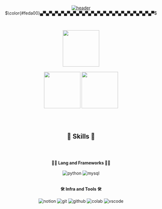 <div align=center>
<br><br><br>
  
[![header](https://capsule-render.vercel.app/api?type=transparent&color=auto&height=110&text=Eunhye%27s+Github&fontSize=50&fontColor=8a67ab&fontAlign=50&fontAlignY=50&desc=Welcome+%3A%29&descSize=20&descAlign=50&descAlignY=75)](https://capsule-render.vercel.app/api?type=transparent&height=100&color=gradient&text=Eunhye's%20GitHub&reversal=false&section=header&desc=welcome%20!&descAlignY=80&fontSize=50&fontAlignY=50&animation=twinkling&stroke=feda00&strokeWidth=2&fontColor=feda00&descSize=20)  
$\color{#feda00}▄▀▄▀▄▀▄▀▄▀▄▀▄▀▄▀▄▀▄▀▄▀▄▀▄▀▄▀▄▀▄▀▄▀▄▀▄▀$<br><br><br>
<p>
    <img height="120em" src="http://mazassumnida.wtf/api/v2/generate_badge?boj=eunhyea"><br><br>
    <img height="120em" src="https://github-readme-stats.vercel.app/api?username=eunhyea&show_icons=true&theme=buefy">   
    <img height="120em" src="https://github-readme-stats.vercel.app/api/top-langs/?username=rhrjsdn3853&layout=compact">  
  </p>

  <br>
  <br>
  
  ## 🦾 Skills 🦾
  <br>
  <br>
  
  **🧑‍💻 Lang and Frameworks 🧑‍💻**  
  <br>
  ![python](https://img.shields.io/badge/python-3776AB.svg?&style=for-the-badge&logo=python&logoColor=white)
  ![mysql](https://img.shields.io/badge/mysql-4479A1.svg?&style=for-the-badge&logo=mysql&logoColor=white)
  <br>
  <br>
  <br>
  **🛠️ Infra and Tools 🛠️**  
  <br>
  ![notion](https://img.shields.io/badge/notion-000000.svg?&style=for-the-badge&logo=notion&logoColor=white)
  ![git](https://img.shields.io/badge/git-F05032.svg?&style=for-the-badge&logo=git&logoColor=white)
  ![github](https://img.shields.io/badge/github-181717.svg?&style=for-the-badge&logo=github&logoColor=white)
  ![colab](https://img.shields.io/badge/colab-F9AB00.svg?&style=for-the-badge&logo=googlecolab&logoColor=white)
  ![vscode](https://img.shields.io/badge/vscode-007ACC.svg?&style=for-the-badge&logo=visualstudiocode&logoColor=white)
  <br>
  <br>

</div>
